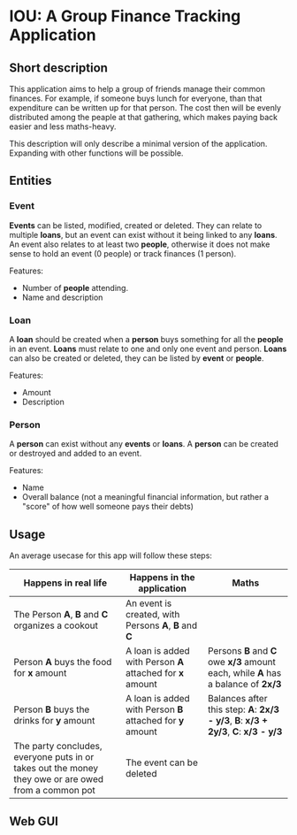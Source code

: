 # IOU: A Group Finance Tracking Application

## Short description
This application aims to help a group of friends manage their common finances. For example, if someone buys lunch for everyone, than that expenditure can be written up for that person. The cost then will be evenly distributed among the peaple at that gathering, which makes paying back easier and less maths-heavy.


This description will only describe a minimal version of the application. Expanding with other functions will be possible.

## Entities

### Event
**Events** can be listed, modified, created or deleted. They can relate to multiple **loans**, but an event can exist without it being linked to any **loans**. An event also relates to at least two **people**, otherwise it does not make sense to hold an event (0 people) or track finances (1 person).

Features:
- Number of **people** attending.
- Name and description

### Loan
A **loan** should be created when a **person** buys something for all the **people** in an event. **Loans** must relate to one and only one event and person. **Loans** can also be created or deleted, they can be listed by **event** or **people**.

Features:
- Amount
- Description

### Person
A **person** can exist without any **events** or **loans**. A **person** can be created or destroyed and added to an event.

Features:
- Name
- Overall balance (not a meaningful financial information, but rather a "score" of how well someone pays their debts)

## Usage

An average usecase for this app will follow these steps:

| Happens in real life | Happens in the application | Maths |
| ----------- | ----------- | ----------- |
| The Person **A**, **B** and **C** organizes a cookout | An event is created, with Persons **A**, **B** and **C** ||
| Person **A** buys the food for **x** amount | A loan is added with Person **A** attached for **x** amount | Persons **B** and **C** owe **x/3** amount each, while **A** has a balance of **2x/3** |
| Person **B** buys the drinks for **y** amount |  A loan is added with Person **B** attached for **y** amount | Balances after this step: **A**: **2x/3 - y/3**, **B**: **x/3 + 2y/3**, **C**: **x/3 - y/3** |
| The party concludes, everyone puts in or takes out the money they owe or are owed from a common pot | The event can be deleted | |

## Web GUI
